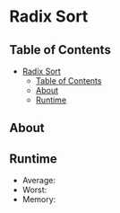 # Radix Sort

## Table of Contents

- [Radix Sort](#radix-sort)
  - [Table of Contents](#table-of-contents)
  - [About](#about)
  - [Runtime](#runtime)

## About



## Runtime

- Average: 
- Worst: 
- Memory: 

